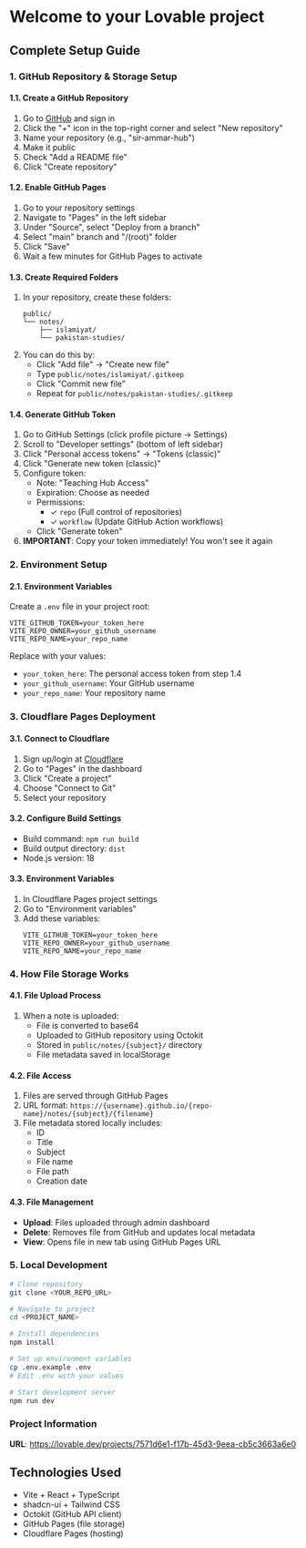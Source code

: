 
# Welcome to your Lovable project

## Complete Setup Guide

### 1. GitHub Repository & Storage Setup

#### 1.1. Create a GitHub Repository
1. Go to [GitHub](https://github.com) and sign in
2. Click the "+" icon in the top-right corner and select "New repository"
3. Name your repository (e.g., "sir-ammar-hub")
4. Make it public
5. Check "Add a README file"
6. Click "Create repository"

#### 1.2. Enable GitHub Pages
1. Go to your repository settings
2. Navigate to "Pages" in the left sidebar
3. Under "Source", select "Deploy from a branch"
4. Select "main" branch and "/(root)" folder
5. Click "Save"
6. Wait a few minutes for GitHub Pages to activate

#### 1.3. Create Required Folders
1. In your repository, create these folders:
   ```
   public/
   └── notes/
       ├── islamiyat/
       └── pakistan-studies/
   ```
2. You can do this by:
   - Click "Add file" → "Create new file"
   - Type `public/notes/islamiyat/.gitkeep`
   - Click "Commit new file"
   - Repeat for `public/notes/pakistan-studies/.gitkeep`

#### 1.4. Generate GitHub Token
1. Go to GitHub Settings (click profile picture → Settings)
2. Scroll to "Developer settings" (bottom of left sidebar)
3. Click "Personal access tokens" → "Tokens (classic)"
4. Click "Generate new token (classic)"
5. Configure token:
   - Note: "Teaching Hub Access"
   - Expiration: Choose as needed
   - Permissions:
     - ✓ `repo` (Full control of repositories)
     - ✓ `workflow` (Update GitHub Action workflows)
   - Click "Generate token"
6. **IMPORTANT**: Copy your token immediately! You won't see it again

### 2. Environment Setup

#### 2.1. Environment Variables
Create a `.env` file in your project root:
```env
VITE_GITHUB_TOKEN=your_token_here
VITE_REPO_OWNER=your_github_username
VITE_REPO_NAME=your_repo_name
```

Replace with your values:
- `your_token_here`: The personal access token from step 1.4
- `your_github_username`: Your GitHub username
- `your_repo_name`: Your repository name

### 3. Cloudflare Pages Deployment

#### 3.1. Connect to Cloudflare
1. Sign up/login at [Cloudflare](https://cloudflare.com)
2. Go to "Pages" in the dashboard
3. Click "Create a project"
4. Choose "Connect to Git"
5. Select your repository

#### 3.2. Configure Build Settings
- Build command: `npm run build`
- Build output directory: `dist`
- Node.js version: 18

#### 3.3. Environment Variables
1. In Cloudflare Pages project settings
2. Go to "Environment variables"
3. Add these variables:
   ```
   VITE_GITHUB_TOKEN=your_token_here
   VITE_REPO_OWNER=your_github_username
   VITE_REPO_NAME=your_repo_name
   ```

### 4. How File Storage Works

#### 4.1. File Upload Process
1. When a note is uploaded:
   - File is converted to base64
   - Uploaded to GitHub repository using Octokit
   - Stored in `public/notes/{subject}/` directory
   - File metadata saved in localStorage

#### 4.2. File Access
1. Files are served through GitHub Pages
2. URL format: `https://{username}.github.io/{repo-name}/notes/{subject}/{filename}`
3. File metadata stored locally includes:
   - ID
   - Title
   - Subject
   - File name
   - File path
   - Creation date

#### 4.3. File Management
- **Upload**: Files uploaded through admin dashboard
- **Delete**: Removes file from GitHub and updates local metadata
- **View**: Opens file in new tab using GitHub Pages URL

### 5. Local Development

```sh
# Clone repository
git clone <YOUR_REPO_URL>

# Navigate to project
cd <PROJECT_NAME>

# Install dependencies
npm install

# Set up environment variables
cp .env.example .env
# Edit .env with your values

# Start development server
npm run dev
```

### Project Information

**URL**: https://lovable.dev/projects/7571d6e1-f17b-45d3-9eea-cb5c3663a6e0

## Technologies Used
- Vite + React + TypeScript
- shadcn-ui + Tailwind CSS
- Octokit (GitHub API client)
- GitHub Pages (file storage)
- Cloudflare Pages (hosting)

